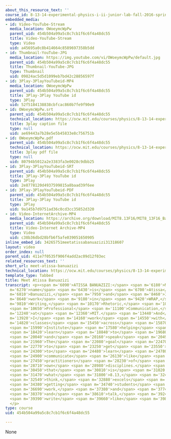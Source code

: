 ```yaml
---
about_this_resource_text: ''
course_id: 8-13-14-experimental-physics-i-ii-junior-lab-fall-2016-spring-2017
embedded_media:
- id: Video-YouTube-Stream
  media_location: OWoeymcWpPw
  parent_uid: 454b504a99a5c8c7cb1f6c6f4a48dc55
  title: Video-YouTube-Stream
  type: Video
  uid: a45695a0c8b414664c8589697358b5dd
- id: Thumbnail-YouTube-JPG
  media_location: https://img.youtube.com/vi/OWoeymcWpPw/default.jpg
  parent_uid: 454b504a99a5c8c7cb1f6c6f4a48dc55
  title: Thumbnail-YouTube-JPG
  type: Thumbnail
  uid: 09824ac5d5d1099eb7bd42c28856597f
- id: 3Play-3PlayYouTubeid-MP4
  media_location: OWoeymcWpPw
  parent_uid: 454b504a99a5c8c7cb1f6c6f4a48dc55
  title: 3Play-3Play YouTube id
  type: 3Play
  uid: 52f5184138838cbfcac860b7fe9f90e9
- id: OWoeymcWpPw.srt
  parent_uid: 454b504a99a5c8c7cb1f6c6f4a48dc55
  technical_location: https://ocw.mit.edu/courses/physics/8-13-14-experimental-physics-i-ii-junior-lab-fall-2016-spring-2017/instructor-insights/atissa-banuazizis-insights/meet-atissa-banuazizi/OWoeymcWpPw.srt
  title: 3play caption file
  type: null
  uid: ae69443a7b28e5e5b45833e8c756751b
- id: OWoeymcWpPw.pdf
  parent_uid: 454b504a99a5c8c7cb1f6c6f4a48dc55
  technical_location: https://ocw.mit.edu/courses/physics/8-13-14-experimental-physics-i-ii-junior-lab-fall-2016-spring-2017/instructor-insights/atissa-banuazizis-insights/meet-atissa-banuazizi/OWoeymcWpPw.pdf
  title: 3play pdf file
  type: null
  uid: 80794b5012a2e3383fa3e0028c9dbb25
- id: 3Play-3PlayYouTubeid-SRT
  parent_uid: 454b504a99a5c8c7cb1f6c6f4a48dc55
  title: 3Play-3Play YouTube id
  type: 3Play
  uid: 2e8778120d4937599815a8baad39f6ee
- id: 3Play-3PlayYouTubeid-PDF
  parent_uid: 454b504a99a5c8c7cb1f6c6f4a48dc55
  title: 3Play-3Play YouTube id
  type: 3Play
  uid: 9a145b7d9751ad36c0cd3cc35852d320
- id: Video-InternetArchive-MP4
  media_location: https://archive.org/download/MIT8.13F16/MIT8_13F16_Banuazizi_Meet_the_Educator_300k.mp4
  parent_uid: 454b504a99a5c8c7cb1f6c6f4a48dc55
  title: Video-Internet Archive-MP4
  type: Video
  uid: c38b36dbd28bfb6f5afe039051650905
inline_embed_id: 34265751meetatissabanuazizi31318607
layout: video
order_index: null
parent_uid: 411e7f0535f906f4add2ac09d12f03ec
related_resources_text: ''
short_url: meet-atissa-banuazizi
technical_location: https://ocw.mit.edu/courses/physics/8-13-14-experimental-physics-i-ii-junior-lab-fall-2016-spring-2017/instructor-insights/atissa-banuazizis-insights/meet-atissa-banuazizi
template_type: Tabbed
title: Meet Atissa Banuazizi
transcript: <p><span m='6090'>ATISSA BANUAZIZI:</span> <span m='6180'>My</span> <span
  m='6270'>name</span> <span m='6430'>is</span> <span m='6700'>Atissa</span> <span
  m='6810'>Banuazizi,</span> <span m='7950'>and</span> <span m='8460'>I</span> <span
  m='8640'>work</span> <span m='9180'>in</span> <span m='9420'>WRAP,</span> <span
  m='9810'>Writing,</span> <span m='10170'>Rhetoric,</span> <span m='10560'>and</span>
  <span m='10650'>Professional</span> <span m='11100'>Communication,</span> <span
  m='12240'>at</span> <span m='12360'>MIT.</span> <span m='13440'>And</span> <span
  m='13920'>I</span> <span m='14160'>work</span> <span m='14550'>with</span> <span
  m='14820'>classes</span> <span m='15450'>across</span> <span m='15870'>the</span>
  <span m='15990'>Institute</span> <span m='17580'>helping</span> <span m='17940'>students</span>
  <span m='18420'>learn</span> <span m='18840'>to</span> <span m='19680'>write</span>
  <span m='20040'>and</span> <span m='20160'>speak</span> <span m='20490'>professionally.</span>
  <span m='21960'>The</span> <span m='22080'>goal</span> <span m='22470'>is</span>
  <span m='22770'>to</span> <span m='23250'>get</span> <span m='23550'>students</span>
  <span m='24300'>to</span> <span m='24480'>learn</span> <span m='24780'>to</span>
  <span m='24900'>communicate</span> <span m='26130'>like</span> <span m='26910'>professional</span>
  <span m='27450'>practitioners</span> <span m='28230'>of</span> <span m='28500'>their</span>
  <span m='28710'>own</span> <span m='28980'>disciplines.</span> <span m='30240'>And</span>
  <span m='30450'>that</span> <span m='30810'>is</span> <span m='31020'>really</span>
  <span m='31470'>what</span> <span m='31800'>8.13,</span> <span m='32450'>I</span>
  <span m='32549'>think,</span> <span m='32880'>excels</span> <span m='33420'>at,</span>
  <span m='34380'>getting</span> <span m='34740'>students</span> <span m='35280'>to</span>
  <span m='36690'>work,</span> <span m='37380'>and</span> <span m='37740'>think,</span>
  <span m='38370'>and</span> <span m='38610'>talk,</span> <span m='39240'>and</span>
  <span m='39390'>write</span> <span m='39660'>like</span> <span m='39870'>physicists.</span>
  </p>
type: course
uid: 454b504a99a5c8c7cb1f6c6f4a48dc55

---
```

None